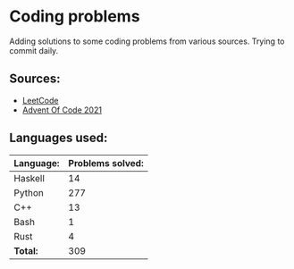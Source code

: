 # Coding problems
Adding solutions to some coding problems from various sources. Trying to commit daily. 

## Sources:

- [LeetCode](https://leetcode.com/)
- [Advent Of Code 2021](https://adventofcode.com/)

## Languages used:
| Language: | Problems solved: |
| --------- | ---------------- |
| Haskell | 14 |
| Python | 277 |
| C++ | 13 |
| Bash | 1 |
| Rust | 4 |
| **Total:** | 309 |
